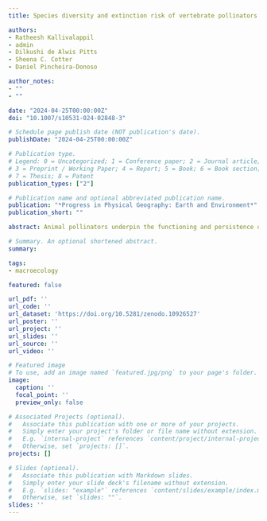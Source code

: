 ```yaml
---
title: Species diversity and extinction risk of vertebrate pollinators in India

authors:
- Ratheesh Kallivalappil
- admin
- Dilkushi de Alwis Pitts
- Sheena C. Cotter
- Daniel Pincheira-Donoso

author_notes:
- ""
- ""

date: "2024-04-25T00:00:00Z"
doi: "10.1007/s10531-024-02848-3"

# Schedule page publish date (NOT publication's date).
publishDate: "2024-04-25T00:00:00Z"

# Publication type.
# Legend: 0 = Uncategorized; 1 = Conference paper; 2 = Journal article;
# 3 = Preprint / Working Paper; 4 = Report; 5 = Book; 6 = Book section;
# 7 = Thesis; 8 = Patent
publication_types: ["2"]

# Publication name and optional abbreviated publication name.
publication: "*Progress in Physical Geography: Earth and Environment*"
publication_short: ""

abstract: Animal pollinators underpin the functioning and persistence of ecosystems globally. However, the vital role of pollination is being progressively eroded by the worldwide decline of pollinator species caused by human-induced environmental degradation, resulting in rising costs to biodiversity, agriculture, and economy. Most studies quantifying pollinator diversity and declines have focused on insects, whereas vertebrate pollinators remain comparatively neglected. Here, we present the first comprehensive study quantifying the macroecological patterns of species richness and extinction risk of bird and mammal pollinators in India, a region of extremely high biodiversity and increasing anthropogenic pressure. Our results reveal that hotspots of mammal pollinator diversity are restricted to the south of the Western Ghats, whereas bird pollinator diversity hotspots are scattered throughout the country. Analyses of hotspots of threatened species (based on the IUCN Red List) show that only mammal pollinators are currently classified as threatened in India, whereas multiple hotspots of population declines were observed for birds, and primarily in the Southwest for mammal pollinators. Our analyses failed to identify a role for species traits as drivers of these patterns, whereas most pollinators appear to be threatened by agriculture, logging and hunting for food, and medicinal purposes. Pollinator endangerment has widescale ecological and economic implications such as reduced food production, plant extinction, loss of functional and genetic diversity, and economic damage. We suggest protection of vertebrate pollinators should be emphasised in active conservation agendas in India.

# Summary. An optional shortened abstract.
summary:

tags:
- macroecology

featured: false

url_pdf: ''
url_code: ''
url_dataset: 'https://doi.org/10.5281/zenodo.10926527'
url_poster: ''
url_project: ''
url_slides: ''
url_source: ''
url_video: ''

# Featured image
# To use, add an image named `featured.jpg/png` to your page's folder.
image:
  caption: ''
  focal_point: ''
  preview_only: false

# Associated Projects (optional).
#   Associate this publication with one or more of your projects.
#   Simply enter your project's folder or file name without extension.
#   E.g. `internal-project` references `content/project/internal-project/index.md`.
#   Otherwise, set `projects: []`.
projects: []

# Slides (optional).
#   Associate this publication with Markdown slides.
#   Simply enter your slide deck's filename without extension.
#   E.g. `slides: "example"` references `content/slides/example/index.md`.
#   Otherwise, set `slides: ""`.
slides: ''
---
```

